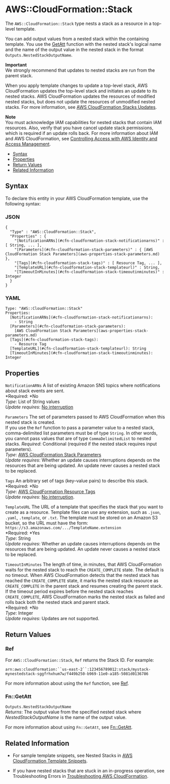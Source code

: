 # AWS::CloudFormation::Stack<a name="aws-properties-stack"></a>

The `AWS::CloudFormation::Stack` type nests a stack as a resource in a top\-level template\.

You can add output values from a nested stack within the containing template\. You use the [GetAtt](intrinsic-function-reference-getatt.md) function with the nested stack's logical name and the name of the output value in the nested stack in the format `Outputs.NestedStackOutputName`\.

**Important**  
We strongly recommend that updates to nested stacks are run from the parent stack\.

When you apply template changes to update a top\-level stack, AWS CloudFormation updates the top\-level stack and initiates an update to its nested stacks\. AWS CloudFormation updates the resources of modified nested stacks, but does not update the resources of unmodified nested stacks\. For more information, see [AWS CloudFormation Stacks Updates](using-cfn-updating-stacks.md)\.

**Note**  
You must acknowledge IAM capabilities for nested stacks that contain IAM resources\. Also, verify that you have cancel update stack permissions, which is required if an update rolls back\. For more information about IAM and AWS CloudFormation, see [Controlling Access with AWS Identity and Access Management](using-iam-template.md)\.


+ [Syntax](#aws-resource-cloudformation-stack-syntax)
+ [Properties](#aws-properties-stack-prop)
+ [Return Values](#w3ab2c21c10d172c19)
+ [Related Information](#w3ab2c21c10d172c21)

## Syntax<a name="aws-resource-cloudformation-stack-syntax"></a>

To declare this entity in your AWS CloudFormation template, use the following syntax:

### JSON<a name="aws-resource-cloudformation-stack-syntax.json"></a>

```
{
  "Type" : "AWS::CloudFormation::Stack",
  "Properties" : {
    "[NotificationARNs](#cfn-cloudformation-stack-notificationarns)" : [ String, ... ],
    "[Parameters](#cfn-cloudformation-stack-parameters)" : { [AWS CloudFormation Stack Parameters](aws-properties-stack-parameters.md) },
    "[Tags](#cfn-cloudformation-stack-tags)" : [ Resource Tag, ... ],
    "[TemplateURL](#cfn-cloudformation-stack-templateurl)" : String,
    "[TimeoutInMinutes](#cfn-cloudformation-stack-timeoutinminutes)" : Integer
  }
}
```

### YAML<a name="aws-resource-cloudformation-stack-syntax.yaml"></a>

```
Type: "AWS::CloudFormation::Stack"
Properties:
  [NotificationARNs](#cfn-cloudformation-stack-notificationarns):
    - String
  [Parameters](#cfn-cloudformation-stack-parameters):
    [AWS CloudFormation Stack Parameters](aws-properties-stack-parameters.md)
  [Tags](#cfn-cloudformation-stack-tags):
    - Resource Tag
  [TemplateURL](#cfn-cloudformation-stack-templateurl): String
  [TimeoutInMinutes](#cfn-cloudformation-stack-timeoutinminutes): Integer
```

## Properties<a name="aws-properties-stack-prop"></a>

`NotificationARNs`  <a name="cfn-cloudformation-stack-notificationarns"></a>
A list of existing Amazon SNS topics where notifications about stack events are sent\.  
*Required: *No  
*Type*: List of String values  
*Update requires*: [No interruption](using-cfn-updating-stacks-update-behaviors.md#update-no-interrupt)

`Parameters`  <a name="cfn-cloudformation-stack-parameters"></a>
The set of parameters passed to AWS CloudFormation when this nested stack is created\.  
If you use the `Ref` function to pass a parameter value to a nested stack, comma\-delimited list parameters must be of type `String`\. In other words, you cannot pass values that are of type `CommaDelimitedList` to nested stacks\.
*Required*: Conditional \(required if the nested stack requires input parameters\)\.  
*Type*: [AWS CloudFormation Stack Parameters](aws-properties-stack-parameters.md)  
*Update requires*: Whether an update causes interruptions depends on the resources that are being updated\. An update never causes a nested stack to be replaced\.

`Tags`  <a name="cfn-cloudformation-stack-tags"></a>
An arbitrary set of tags \(key–value pairs\) to describe this stack\.  
*Required: *No  
*Type*: [AWS CloudFormation Resource Tags](aws-properties-resource-tags.md)  
*Update requires*: [No interruption](using-cfn-updating-stacks-update-behaviors.md#update-no-interrupt)\.

`TemplateURL`  <a name="cfn-cloudformation-stack-templateurl"></a>
The URL of a template that specifies the stack that you want to create as a resource\. Template files can use any extension, such as `.json`, `.yaml`, `.template`, or `.txt`\. The template must be stored on an Amazon S3 bucket, so the URL must have the form: `https://s3.amazonaws.com/.../TemplateName.extension`  
*Required: *Yes  
*Type*: String  
*Update requires*: Whether an update causes interruptions depends on the resources that are being updated\. An update never causes a nested stack to be replaced\.

`TimeoutInMinutes`  <a name="cfn-cloudformation-stack-timeoutinminutes"></a>
The length of time, in minutes, that AWS CloudFormation waits for the nested stack to reach the `CREATE_COMPLETE` state\. The default is no timeout\. When AWS CloudFormation detects that the nested stack has reached the `CREATE_COMPLETE` state, it marks the nested stack resource as `CREATE_COMPLETE` in the parent stack and resumes creating the parent stack\. If the timeout period expires before the nested stack reaches `CREATE_COMPLETE`, AWS CloudFormation marks the nested stack as failed and rolls back both the nested stack and parent stack\.  
*Required: *No  
*Type*: Integer  
*Update requires*: Updates are not supported\.

## Return Values<a name="w3ab2c21c10d172c19"></a>

### Ref<a name="w3ab2c21c10d172c19b2"></a>

For `AWS::CloudFormation::Stack`, `Ref` returns the Stack ID\. For example:

`arn:aws:cloudformation:``us-east-2``:123456789012:stack/mystack-mynestedstack-sggfrhxhum7w/f449b250-b969-11e0-a185-5081d0136786`

For more information about using the `Ref` function, see [Ref](intrinsic-function-reference-ref.md)\.

### Fn::GetAtt<a name="w3ab2c21c10d172c19b4"></a>

`Outputs.NestedStackOutputName`  
*Returns*: The output value from the specified nested stack where *NestedStackOutputName* is the name of the output value\.

For more information about using `Fn::GetAtt`, see [Fn::GetAtt](intrinsic-function-reference-getatt.md)\.

## Related Information<a name="w3ab2c21c10d172c21"></a>

+ For sample template snippets, see Nested Stacks in [AWS CloudFormation Template Snippets](quickref-cloudformation.md)\.

+ If you have nested stacks that are stuck in an in\-progress operation, see Troubleshooting Errors in [Troubleshooting AWS CloudFormation](troubleshooting.md)\.